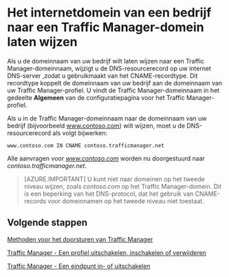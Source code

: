 <properties
   pageTitle="Het internetdomein van een bedrijf naar een Traffic Manager-domein laten wijzen | Microsoft Azure"
   description="Aan de hand van dit artikel kunt u een domeinnaam van uw bedrijf laten wijzen naar een Traffic Manager-domeinnaam."
   services="traffic-manager"
   documentationCenter=""
   authors="sdwheeler"
   manager="carmonm"
   editor="tysonn" />
<tags
   ms.service="traffic-manager"
   ms.devlang="na"
   ms.topic="get-started-article"
   ms.tgt_pltfrm="na"
   ms.workload="infrastructure-services"
   ms.date="03/17/2016"
   ms.author="sewhee" />

# Het internetdomein van een bedrijf naar een Traffic Manager-domein laten wijzen

Als u de domeinnaam van uw bedrijf wilt laten wijzen naar een Traffic Manager-domeinnaam, wijzigt u de DNS-resourcerecord op uw internet DNS-server ,zodat u gebruikmaakt van het CNAME-recordtype. Dit recordtype koppelt de domeinnaam van uw bedrijf aan de domeinnaam van uw Traffic Manager-profiel. U vindt de Traffic Manager-domeinnaam in het gedeelte **Algemeen** van de configuratiepagina voor het Traffic Manager-profiel.

Als u in de Traffic Manager-domeinnaam naar de domeinnaam van uw bedrijf (bijvoorbeeld www.contoso.com) wilt wijzen, moet u de DNS-resourcerecord als volgt bijwerken:

    www.contoso.com IN CNAME contoso.trafficmanager.net

Alle aanvragen voor *www.contoso.com* worden nu doorgestuurd naar *contoso.trafficmanager.net*.

>[AZURE.IMPORTANT] U kunt niet naar domeinen op het tweede niveau wijzen, zoals *contoso.com* op het Traffic Manager-domein. Dit is een beperking van het DNS-protocol, dat het gebruik van CNAME-records voor domeinnamen op het tweede niveau niet toestaat.

## Volgende stappen

[Methoden voor het doorsturen van Traffic Manager](traffic-manager-routing-methods.md)

[Traffic Manager - Een profiel uitschakelen, inschakelen of verwijderen](disable-enable-or-delete-a-profile.md)

[Traffic Manager - Een eindpunt in- of uitschakelen](disable-or-enable-an-endpoint.md)



<!--HONumber=ago16_HO5-->


